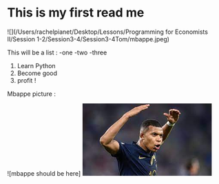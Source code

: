 # This is my first read me
![](/Users/rachelpianet/Desktop/Lessons/Programming for Economists II/Session 1-2/Session3-4/Session3-4Tom/mbappe.jpeg)

This will be a list : 
-one
-two
-three

1. Learn Python
2. Become good
3. profit !

Mbappe picture :

![mbappe should be here] 
![](mbappe.jpeg)

